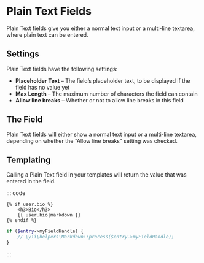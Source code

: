 # Plain Text Fields

Plain Text fields give you either a normal text input or a multi-line textarea, where plain text can be entered.

## Settings

Plain Text fields have the following settings:

* **Placeholder Text** – The field’s placeholder text, to be displayed if the field has no value yet
* **Max Length** – The maximum number of characters the field can contain
* **Allow line breaks** – Whether or not to allow line breaks in this field

## The Field

Plain Text fields will either show a normal text input or a multi-line textarea, depending on whether the “Allow line breaks” setting was checked.

## Templating

Calling a Plain Text field in your templates will return the value that was entered in the field.

::: code
```twig
{% if user.bio %}
    <h3>Bio</h3>
    {{ user.bio|markdown }}
{% endif %}
```
```php
if ($entry->myFieldHandle) {
    // \yii\helpers\Markdown::process($entry->myFieldHandle);
}
```
:::
